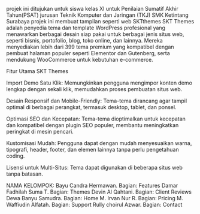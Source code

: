 projek ini ditujukan untuk siswa kelas XI untuk Penilaian Sumatif Akhir Tahun(PSAT) jurusan Teknik Komputer dan Jaringan (TKJ) SMK Ketintang Surabaya
projek ini membuat tampilan seperti web SKTthemes
SKT Themes adalah penyedia tema dan template WordPress profesional yang menawarkan berbagai desain siap pakai untuk berbagai jenis situs web, seperti bisnis, portofolio, blog, toko online, dan lainnya.  Mereka menyediakan lebih dari 399 tema premium yang kompatibel dengan pembuat halaman populer seperti Elementor dan Gutenberg, serta mendukung WooCommerce untuk kebutuhan e-commerce.  

Fitur Utama SKT Themes

Import Demo Satu Klik: Memungkinkan pengguna mengimpor konten demo lengkap dengan sekali klik, memudahkan proses pembuatan situs web.

Desain Responsif dan Mobile-Friendly: Tema-tema dirancang agar tampil optimal di berbagai perangkat, termasuk desktop, tablet, dan ponsel.

Optimasi SEO dan Kecepatan: Tema-tema dioptimalkan untuk kecepatan dan kompatibel dengan plugin SEO populer, membantu meningkatkan peringkat di mesin pencari.

Kustomisasi Mudah: Pengguna dapat dengan mudah menyesuaikan warna, tipografi, header, footer, dan elemen lainnya tanpa perlu pengetahuan coding.

Lisensi untuk Multi-Situs: Tema dapat digunakan di beberapa situs web tanpa batasan.

NAMA KELOMPOK:
Bayu Candra Hermawan.
Bagian: Features
Damar Fadhilah Suma T.
Bagian: Themes
Devin Al Qahtani.
Bagian: Client Reviews
Dewa Banyu Samudra.
Bagian: Home
M. Irvan Nur R.
Bagian: Pricing
M. Waffiudin Alfatah.
Bagian: Support
Rully choirul Azwar.
Bagian: Contact
